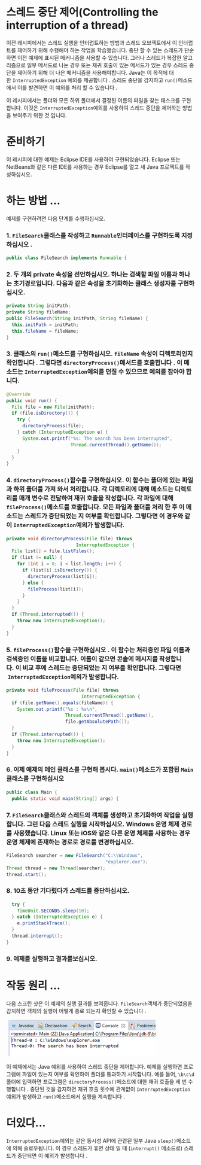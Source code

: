 # 스레드 중단 제어(Controlling the interruption of a thread)

이전 레시피에서는 스레드 실행을 인터럽트하는 방법과 스레드 오브젝트에서 이 인터럽트를 제어하기 위해 수행해야 하는 작업을 학습했습니다. 중단 할 수 있는 스레드가 단순하면 이전 예제에 표시된 메커니즘을 사용할 수 있습니다. 그러나 스레드가 복잡한 알고리즘으로 일부 메서드로 나눈 경우 또는 재귀 호출이 있는 메서드가 있는 경우 스레드 중단을 제어하기 위해 더 나은 메커니즘을 사용해야합니다. Java는 이 목적에 대한 `InterruptedException` 예외를 제공합니다 . 스레드 중단을 감지하고 `run()`메소드에서 이를 발견하면 이 예외를 처리 할 수 있습니다 .

이 레시피에서는 폴더와 모든 하위 폴더에서 결정된 이름의 파일을 찾는 태스크를 구현합니다. 이것은 `InterruptedException`예외를 사용하여 스레드 중단을 제어하는 방법을 보여주기 위한 것 입니다.

# **준비하기**

이 레시피에 대한 예제는 Eclipse IDE를 사용하여 구현되었습니다. Eclipse 또는 NetBeans와 같은 다른 IDE를 사용하는 경우 Eclipse를 열고 새 Java 프로젝트를 작성하십시오.

# **하는 방법 ...**

예제를 구현하려면 다음 단계를 수행하십시오.

### 1. `FileSearch`클래스를 작성하고 `Runnable`인터페이스를 구현하도록 지정하십시오 .

```java
public class FileSearch implements Runnable {
```

### 2. 두 개의 private 속성을 선언하십시오. 하나는 검색할 파일 이름과 하나는 초기경로입니다. 다음과 같은 속성을 초기화하는 클래스 생성자를 구현하십시오.

```java
private String initPath; 
private String fileName; 
public FileSearch(String initPath, String fileName) { 
  this.initPath = initPath; 
  this.fileName = fileName; 
}
```

### 3. 클래스의 `run()`메소드를 구현하십시오. `fileName` 속성이 디렉토리인지 확인합니다 . 그렇다면 `directoryProcess()`메서드를 호출합니다 . 이 메소드는 `InterruptedException`예외를 던질 수 있으므로 예외를 잡아야 합니다.

```java
@Override 
public void run() { 
  File file = new File(initPath); 
  if (file.isDirectory()) { 
    try { 
      directoryProcess(file); 
    } catch (InterruptedException e) { 
      System.out.printf("%s: The search has been interrupted",
                        Thread.currentThread().getName()); 
    } 
  } 
}
```

### 4. `directoryProcess()`함수를 구현하십시오. 이 함수는 폴더에 있는 파일과 하위 폴더를 가져 와서 처리합니다. 각 디렉토리에 대해 메소드는 디렉토리를 매개 변수로 전달하여 재귀 호출을 작성합니다. 각 파일에 대해 `fileProcess()`메소드를 호출합니다. 모든 파일과 폴더를 처리 한 후 이 메소드는 스레드가 중단되었는 지 여부를 확인합니다. 그렇다면 이 경우와 같이 `InterruptedException`예외가 발생합니다.

```java
private void directoryProcess(File file) throws
                          InterruptedException { 
  File list[] = file.listFiles(); 
  if (list != null) { 
    for (int i = 0; i < list.length; i++) { 
      if (list[i].isDirectory()) { 
        directoryProcess(list[i]); 
      } else { 
        fileProcess(list[i]); 
      } 
    } 
  } 
  if (Thread.interrupted()) { 
    throw new InterruptedException(); 
  } 
}
```

### 5. `fileProcess()`함수을 구현하십시오 . 이 함수는 처리중인 파일 이름과 검색중인 이름을 비교합니다. 이름이 같으면 콘솔에 메시지를 작성합니다. 이 비교 후에 스레드는 중단되었는 지 여부를 확인합니다. 그렇다면  `InterruptedException`예외가 발생합니다.

```java
private void fileProcess(File file) throws 
                            InterruptedException { 
  if (file.getName().equals(fileName)) { 
    System.out.printf("%s : %s\n",
                      Thread.currentThread().getName(),
                      file.getAbsolutePath()); 
  } 
  if (Thread.interrupted()) { 
    throw new InterruptedException(); 
  } 
}
```

### 6. 이제 예제의 메인 클래스를 구현해 봅시다. `main()`메소드가 포함된 `Main`클래스를 구현하십시오

```java
public class Main { 
  public static void main(String[] args) {
```

### 7. `FileSearch`클래스와 스레드의 객체를 생성하고 초기화하여 작업을 실행합니다. 그런 다음 스레드 실행을 시작하십시오. Windows 운영 체제 경로를 사용했습니다. Linux 또는 iOS와 같은 다른 운영 체제를 사용하는 경우 운영 체제에 존재하는 경로로 경로를 변경하십시오.

```java
FileSearch searcher = new FileSearch("C:\\Windows",
                                     "explorer.exe");
Thread thread = new Thread(searcher); 
thread.start();
```

### 8. 10초 동안 기다렸다가 스레드를 중단하십시오.

```java
  try { 
    TimeUnit.SECONDS.sleep(10); 
  } catch (InterruptedException e) { 
    e.printStackTrace(); 
  } 
  thread.interrupt(); 
}
```

### 9. 예제를 실행하고 결과를보십시오.

# **작동 원리 ...**

다음 스크린 샷은 이 예제의 실행 결과를 보여줍니다. `FileSearch`객체가 중단되었음을 감지하면 객체의 실행이 어떻게 종료 되는지 확인할 수 있습니다 .

![./img/1_5_1.png](./img/1_5_1.png)


이 예제에서는 Java 예외를 사용하여 스레드 중단을 제어합니다. 예제를 실행하면 프로그램에 파일이 있는지 여부를 확인하여 폴더를 통과하기 시작합니다. 예를 들어, `\b\c\d`폴더에 입력하면 프로그램은 `directoryProcess()`메소드에 대한 재귀 호출을 세 번 수행합니다 . 중단된 것을 감지하면 재귀 호출 횟수에 관계없이 `InterruptedException`예외가 발생하고 `run()`메소드에서 실행을 계속합니다 .

# **더있다...**

`InterruptedException`예외는 같은 동시성 API에 관련된 일부 Java `sleep()`메소드에 의해 슬로우됩니다. 이 경우 스레드가 휴면 상태 일 때 (`interrupt()` 메소드로) 스레드가 중단되면 이 예외가 발생합니다 .